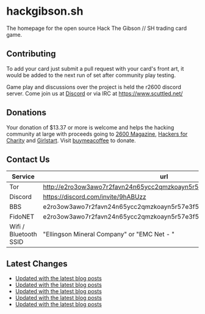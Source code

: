 # hackgibson.sh
The homepage for the open source Hack The Gibson // SH trading card game.


## Contributing

To add your card just submit a pull request with your card's front art, it would be added to the next run of set after community play testing.

Game play and discussions over the project is held the r2600 discord server. Come join us at [Discord](https://discord.com/invite/9hABUzz) or via IRC at https://www.scuttled.net/


## Donations

Your donation of $13.37 or more is welcome and helps the hacking community at large with proceeds going to [2600 Magazine](https://2600.com/), [Hackers for Charity](https://hackersforcharity.org) and [Girlstart](https://girlstart.org).  Visit [buymeacoffee](https://www.buymeacoffee.com/hackgibson.sh) to donate.


## Contact Us

Service | url
-|-
Tor | http://e2ro3ow3awo7r2favn24n65ycc2qmzkoayn5r57e3f56nvjwdcgg32ad.onion
Discord | https://discord.com/invite/9hABUzz
BBS | e2ro3ow3awo7r2favn24n65ycc2qmzkoayn5r57e3f56nvjwdcgg32ad.onion:23
FidoNET | e2ro3ow3awo7r2favn24n65ycc2qmzkoayn5r57e3f56nvjwdcgg32ad.onion:24554
Wifi / Bluetooth SSID | "Ellingson Mineral Company" or "EMC Net - <fidonet address>"

## Latest Changes
<!-- BLOG-POST-LIST:START -->
- [Updated with the latest blog posts](https://github.com/DFW2600/hackgibson.sh/commit/af9e4422d658647ef13d56f8d3c739556958e45f)
- [Updated with the latest blog posts](https://github.com/DFW2600/hackgibson.sh/commit/4ed4753bbb7eabbfc71a5e6929b6ff2371158f5a)
- [Updated with the latest blog posts](https://github.com/DFW2600/hackgibson.sh/commit/06fb0fd765ae4d2ffc88a18aa7437a21449d74f5)
- [Updated with the latest blog posts](https://github.com/DFW2600/hackgibson.sh/commit/8c1bfb6e2fc4ac392bc509ef7f84e1c4b0bca33a)
- [Updated with the latest blog posts](https://github.com/DFW2600/hackgibson.sh/commit/fda2c19d6f7e58526a2c7df37dfda5b2ad13ae03)
<!-- BLOG-POST-LIST:END -->
